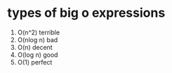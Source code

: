 # types of big o expressions

1. O(n^2) terrible
2. O(nlog n) bad
3. O(n) decent
4. O(log n) good
5. O(1) perfect
